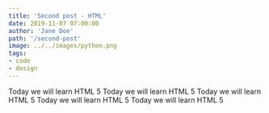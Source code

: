 ```yaml
---
title: 'Second post - HTML'
date: 2019-11-07 07:00:00
author: 'Jane Doe'
path: '/second-post'
image: ../../images/python.png
tags:
- code
- design
---
```


Today we will learn HTML 5 Today we will learn HTML 5 Today we will learn HTML 5 Today we will learn HTML 5 Today we will learn HTML 5
